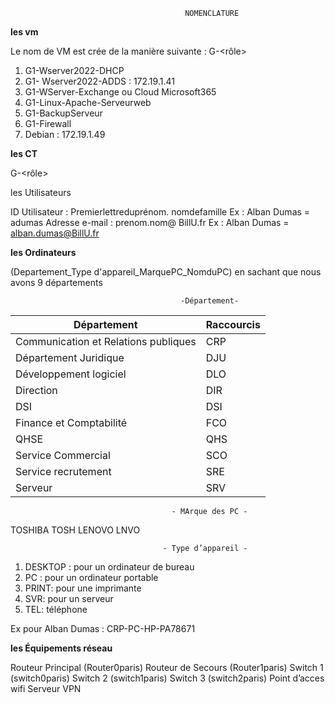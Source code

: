 
                                           NOMENCLATURE


**les vm**


Le nom de VM est crée de la manière suivante :
G<x>-<Nomdelavm><rôle>

1) G1-Wserver2022-DHCP
2)  G1- Wserver2022-ADDS : 172.19.1.41
3)  G1-WServer-Exchange ou Cloud Microsoft365
4) G1-Linux-Apache-Serveurweb
5) G1-BackupServeur
6) G1-Firewall
7) Debian : 172.19.1.49

   

**les CT**

G<x>-<Nomduct><rôle>

les Utilisateurs

ID Utilisateur : Premierlettreduprénom. nomdefamille 
Ex : Alban Dumas = adumas
Adresse e-mail : prenom.nom@ BillU.fr
Ex : Alban Dumas = alban.dumas@BillU.fr




**les Ordinateurs**

(Departement_Type d'appareil_MarquePC_NomduPC) en sachant que nous avons 9 départements

                                          -Département-
| Département                       | Raccourcis |
|------------------------------------|------------|
| Communication et Relations publiques | CRP        |
| Département Juridique              | DJU        |
| Développement logiciel             | DLO        |
| Direction                          | DIR        |
| DSI                                | DSI        |
| Finance et Comptabilité            | FCO        |
| QHSE                               | QHS        |
| Service Commercial                 | SCO        |
| Service recrutement                | SRE        |
| Serveur                            | SRV        |
                                        - MArque des PC -
TOSHIBA TOSH
LENOVO LNVO


                                      - Type d’appareil - 

1) DESKTOP : pour un ordinateur de bureau
2) PC : pour un ordinateur portable
3) PRINT: pour une imprimante
4) SVR: pour un serveur
5) TEL: téléphone

Ex pour Alban Dumas : CRP-PC-HP-PA78671

**les Équipements réseau**

Routeur Principal (Router0paris)
Routeur de Secours (Router1paris)
Switch 1 (switch0paris)
Switch 2 (switch1paris)
Switch 3 (switch2paris)
Point d’acces wifi
Serveur VPN
